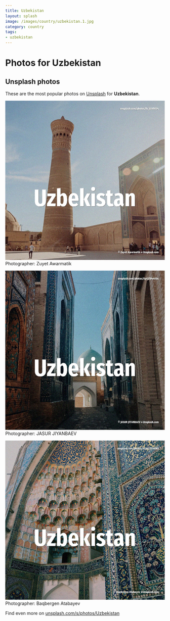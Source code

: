 ```yaml
---
title: Uzbekistan
layout: splash
image: /images/country/uzbekistan.1.jpg
category: country
tags:
- uzbekistan
---
```

# Photos for Uzbekistan
 
## Unsplash photos
These are the most popular photos on [Unsplash](https://unsplash.com) for **Uzbekistan**.
 
![Uzbekistan](/images/country/uzbekistan.1.jpg)
Photographer:  Zuyet Awarmatik
 
![Uzbekistan](/images/country/uzbekistan.2.jpg)
Photographer:  JASUR JIYANBAEV
 
![Uzbekistan](/images/country/uzbekistan.3.jpg)
Photographer:  Baqbergen Atabayev
 
Find even more on [unsplash.com/s/photos/Uzbekistan](https://unsplash.com/s/photos/Uzbekistan)
 
